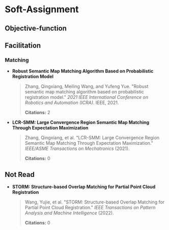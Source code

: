 # Soft-Assignment

## Objective-function

## Facilitation

### Matching

- **Robust Semantic Map Matching Algorithm Based on Probabilistic Registration Model**

  > Zhang, Qingxiang, Meiling Wang, and Yufeng Yue. "Robust semantic map matching algorithm based on probabilistic registration model." *2021 IEEE International Conference on Robotics and Automation (ICRA)*. IEEE, 2021.
  >
  > **Citations:** 2

- **LCR-SMM: Large Convergence Region Semantic Map Matching Through Expectation Maximization**

  > Zhang, Qingxiang, et al. "LCR-SMM: Large Convergence Region Semantic Map Matching Through Expectation Maximization." *IEEE/ASME Transactions on Mechatronics* (2021).
  >
  > **Citations:** 0

## Not Read

- **STORM: Structure-based Overlap Matching for Partial Point Cloud Registration**

  > Wang, Yujie, et al. "STORM: Structure-based Overlap Matching for Partial Point Cloud Registration." *IEEE Transactions on Pattern Analysis and Machine Intelligence* (2022).
  >
  > **Citations:** 0